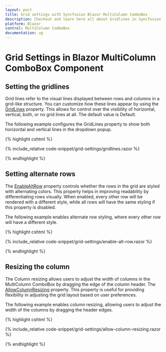 ```yaml
---
layout: post
title: Grid settings with Syncfusion Blazor MultiColumn ComboBox
description: Checkout and learn here all about Gridlines in Syncfusion Blazor MultiColumn ComboBox component and much more details.
platform: Blazor
control: MultiColumn ComboBox
documentation: ug
---
```


# Grid Settings in Blazor MultiColumn ComboBox Component

## Setting the gridlines

Grid lines refer to the visual lines displayed between rows and columns in a grid-like structure. You can customize how these lines appear by using the [GridLines](https://help.syncfusion.com/cr/blazor/Syncfusion.Blazor.MultiColumnComboBox.SfMultiColumnComboBox-2.html#Syncfusion_Blazor_MultiColumnComboBox_SfMultiColumnComboBox_2_GridLines) property. This allows for control over the visibility of horizontal, vertical, both, or no grid lines at all. The default value is Default.

The following example configures the GridLines property to show both horizontal and vertical lines in the dropdown popup.

{% highlight cshtml %}

{% include_relative code-snippet/grid-settings/gridlines.razor %}

{% endhighlight %}

## Setting alternate rows

The [EnableAltRow](https://help.syncfusion.com/cr/blazor/Syncfusion.Blazor.MultiColumnComboBox.SfMultiColumnComboBox-2.html#Syncfusion_Blazor_MultiColumnComboBox_SfMultiColumnComboBox_2_EnableAltRow) property controls whether the rows in the grid are styled with alternating colors. This property helps in improving readability by differentiating rows visually. When enabled, every other row will be rendered with a different style, while all rows will have the same styling if this property is disabled.

The following example enables alternate row styling, where every other row will have a different style.

{% highlight cshtml %}

{% include_relative code-snippet/grid-settings/enable-alt-row.razor %}

{% endhighlight %}

## Resizing the column

The Column resizing allows users to adjust the width of columns in the MultiColumn ComboBox by dragging the edge of the column header. The [AllowColumnResizing](https://help.syncfusion.com/cr/blazor/Syncfusion.Blazor.MultiColumnComboBox.SfMultiColumnComboBox-2.html#Syncfusion_Blazor_MultiColumnComboBox_SfMultiColumnComboBox_2_AllowColumnResizing) property. This property is useful for providing flexibility in adjusting the grid layout based on user preferences.

The following example enables column resizing, allowing users to adjust the width of the columns by dragging the header edges.

{% highlight cshtml %}

{% include_relative code-snippet/grid-settings/allow-column-resizing.razor %}

{% endhighlight %}
